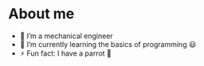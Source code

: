 # About me


- 🔭 I’m a mechanical engineer
- 🌱 I’m currently learning the basics of programming 😃
- ⚡ Fun fact: I have a parrot 🦜
